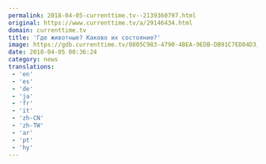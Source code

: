```yaml
---
permalink: 2018-04-05-currenttime.tv--2139360797.html
original: https://www.currenttime.tv/a/29146434.html
domain: currenttime.tv
title: 'Где животные? Каково их состояние?'
image: https://gdb.currenttime.tv/0805C983-4790-4BEA-9EDB-DB91C7ED84D3_w1200_r1_s.jpg
date: 2018-04-05 00:36:24
category: news
translations: 
 - 'en'
 - 'es'
 - 'de'
 - 'ja'
 - 'fr'
 - 'it'
 - 'zh-CN'
 - 'zh-TW'
 - 'ar'
 - 'pt'
 - 'hy'
---
```


